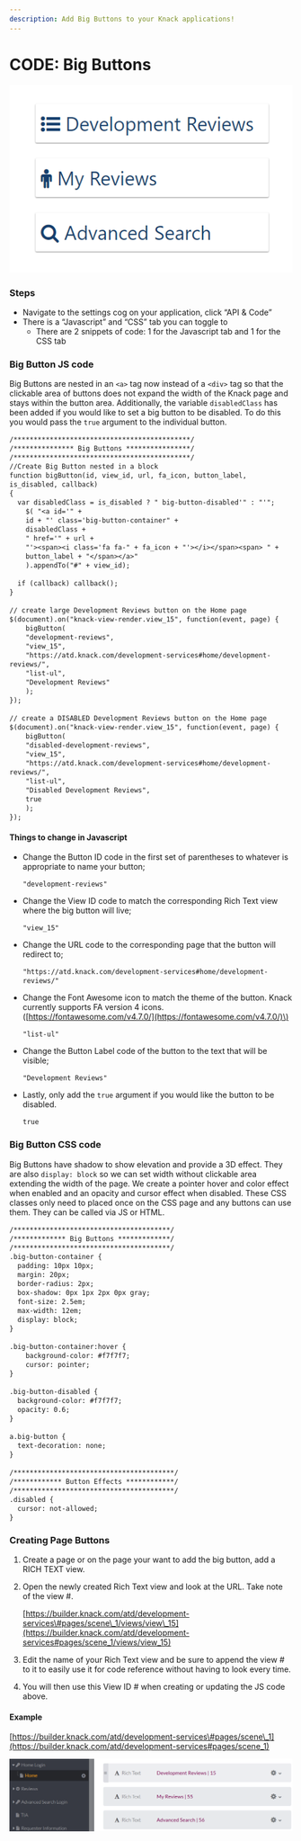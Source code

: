```yaml
---
description: Add Big Buttons to your Knack applications!
---
```


# CODE: Big Buttons

![](../.gitbook/assets/image%20%2830%29.png)

### Steps

* Navigate to the settings cog on your application, click “API & Code”
* There is a “Javascript” and “CSS” tab you can toggle to
  * There are 2 snippets of code: 1 for the Javascript tab and 1 for the CSS tab

###  Big Button JS code

Big Buttons are nested in an `<a>` tag now instead of a `<div>` tag so that the clickable area of buttons does not expand the width of the Knack page and stays within the button area. Additionally, the variable `disabledClass` has been added if you would like to set a big button to be disabled. To do this you would pass the `true` argument to the individual button.

```text
/********************************************/
/*************** Big Buttons ****************/
/********************************************/
//Create Big Button nested in a block
function bigButton(id, view_id, url, fa_icon, button_label, is_disabled, callback) 
{
  var disabledClass = is_disabled ? " big-button-disabled'" : "'";
    $( "<a id='" + 
    id + "' class='big-button-container" + 
    disabledClass + 
    " href='" + url + 
    "'><span><i class='fa fa-" + fa_icon + "'></i></span><span> " + 
    button_label + "</span></a>" 
    ).appendTo("#" + view_id);

  if (callback) callback();
}

// create large Development Reviews button on the Home page
$(document).on("knack-view-render.view_15", function(event, page) {
    bigButton(
    "development-reviews", 
    "view_15", 
    "https://atd.knack.com/development-services#home/development-reviews/", 
    "list-ul", 
    "Development Reviews"
    );
});

// create a DISABLED Development Reviews button on the Home page
$(document).on("knack-view-render.view_15", function(event, page) {
    bigButton(
    "disabled-development-reviews", 
    "view_15", 
    "https://atd.knack.com/development-services#home/development-reviews/", 
    "list-ul", 
    "Disabled Development Reviews", 
    true
    );
});
```

#### Things to change in Javascript

* Change the Button ID code in the first set of parentheses to whatever is appropriate to name your button; 

  ```text
  "development-reviews"
  ```

* Change the View ID code to match the corresponding Rich Text view where the big button will live; 

  ```text
  "view_15"
  ```

* Change the URL code to the corresponding page that the button will redirect to; 

  ```text
  "https://atd.knack.com/development-services#home/development-reviews/"
  ```

* Change the Font Awesome icon to match the theme of the button. Knack currently supports FA version 4 icons. \([https://fontawesome.com/v4.7.0/](https://fontawesome.com/v4.7.0/)\) 

  ```text
  "list-ul"
  ```

* Change the Button Label code of the button to the text that will be visible; 

  ```text
  "Development Reviews"
  ```

* Lastly, only add the `true` argument if you would like the button to be disabled.

  ```text
  true
  ```



### Big Button CSS code

Big Buttons have shadow to show elevation and provide a 3D effect. They are also `display: block` so we can set width without clickable area extending the width of the page. We create a pointer hover and color effect when enabled and an opacity and cursor effect when disabled. These CSS classes only need to placed once on the CSS page and any buttons can use them. They can be called via JS or HTML.

```text
/***************************************/
/************* Big Buttons *************/
/***************************************/
.big-button-container {
  padding: 10px 10px;
  margin: 20px;
  border-radius: 2px;
  box-shadow: 0px 1px 2px 0px gray;
  font-size: 2.5em;
  max-width: 12em;
  display: block;
}
 
.big-button-container:hover {
    background-color: #f7f7f7;
    cursor: pointer;
}

.big-button-disabled {
  background-color: #f7f7f7;
  opacity: 0.6;
} 
 
a.big-button {
  text-decoration: none;
}

/****************************************/
/************ Button Effects ************/
/****************************************/
.disabled { 
  cursor: not-allowed; 
}
```

### Creating Page Buttons

1. Create a page or on the page your want to add the big button, add a RICH TEXT view. 
2. Open the newly created Rich Text view and look at the URL. Take note of the view \#.

   [https://builder.knack.com/atd/development-services\#pages/scene\_1/views/view\_15](https://builder.knack.com/atd/development-services#pages/scene_1/views/view_15)

3. Edit the name of your Rich Text view and be sure to append the view \# to it to easily use it for code reference without having to look every time.
4. You will then use this View ID \# when creating or updating the JS code above.

#### Example

[https://builder.knack.com/atd/development-services\#pages/scene\_1](https://builder.knack.com/atd/development-services#pages/scene_1)

![](../.gitbook/assets/image%20%2813%29.png)





